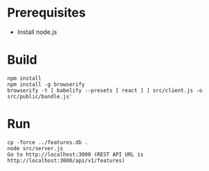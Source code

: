 # Prerequisites
- Install node.js

# Build
```cd app/
npm install
npm install -g browserify
browserify -t [ babelify --presets [ react ] ] src/client.js -o src/public/bundle.js'
```

# Run
```cd app/
cp -force ../features.db .
node src/server.js
Go to http://localhost:3000 (REST API URL is http://localhost:3000/api/v1/features)
```
